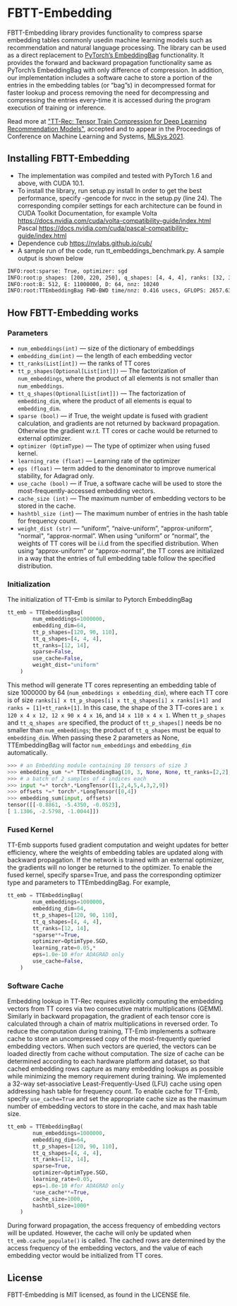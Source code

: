 # FBTT-Embedding
FBTT-Embedding library provides functionality to compress sparse embedding tables commonly usedin machine learning models such as recommendation and natural language processing. The library can be used as a direct replacement to [PyTorch’s EmbeddingBag](https://pytorch.org/docs/stable/generated/torch.nn.EmbeddingBag.html) functionality. It provides the forward and backward propagation functionality same as PyTorch’s EmbeddingBag with only difference of compression.
In addition, our implementation includes a software cache to store a portion of the entries in the embedding tables (or “bag”s) in decompressed format for faster lookup and process removing the need for decompressing and compressing the entries every-time it is accessed during the program execution of training or inference.

Read more at ["TT-Rec: Tensor Train Compression for Deep Learning Recommendation Models"](https://arxiv.org/abs/2101.11714), accepted and to appear in the Proceedings of Conference on Machine Learning and Systems, [MLSys 2021](https://mlsys.org/).

## Installing FBTT-Embedding

* The implementation was compiled and tested with PyTorch 1.6 and above, with CUDA 10.1.
* To install the library, run setup.py install
    In order to get the best performance, specify -gencode for nvcc in the setup.py (line 24). The corresponding compiler settings for each architecture can be found in CUDA Toolkit Documentation, for example
    Volta https://docs.nvidia.com/cuda/volta-compatibility-guide/index.html
    Pascal https://docs.nvidia.com/cuda/pascal-compatibility-guide/index.html
* Dependence
    cub https://nvlabs.github.io/cub/
* A sample run of the code, run tt_embeddings_benchmark.py. A sample output is shown below

``` bash
INFO:root:sparse: True, optimizer: sgd
INFO:root:p_shapes: [200, 220, 250], q_shapes: [4, 4, 4], ranks: [32, 32]
INFO:root:B: 512, E: 11000000, D: 64, nnz: 10240
INFO:root:TTEmbeddingBag FWD-BWD time/nnz: 0.416 usecs, GFLOPS: 2657.631, BW: 18.456
```

## How FBTT-Embedding works

### Parameters

* `num_embeddings(int)` — size of the dictionary of embeddings
* `embedding_dim(int)` — the length of each embedding vector
* `tt_ranks(List[int])` — the ranks of TT cores
* `tt_p_shapes(Optional[List[int]])` — The factorization of `num_embeddings`, where the product of all elements is not smaller than `num_embeddings`.
* `tt_q_shapes(Optional[List[int]])` — The factorization of `embedding_dim`, where the product of all elements is equal to `embedding_dim`.
* `sparse (bool)` — if True, the weight update is fused with gradient calculation, and gradients are not returned by backward propagation. Otherwise the gradient w.r.t. TT cores or cache would be returned to external optimizer.
* `optimizer (OptimType)` — The type of optimizer when using fused kernel.
* `learning_rate (float)` — Learning rate of the optimizer
* `eps (float)` — term added to the denominator to improve numerical stability, for Adagrad only.
* `use_cache (bool)` — if True, a software cache will be used to store the most-frequently-accessed embedding vectors.
* `cache_size (int)` — The maximum number of embedding vectors to be stored in the cache.
* `hashtbl_size (int`) — The maximum number of entries in the hash table for frequency count.
* `weight_dist (str)` — “uniform”, “naive-uniform”, “approx-uniform”, "normal", “approx-normal”. When using “uniform” or “normal”, the weights of TT cores will be i.i.d from the specified distribution. When using “approx-uniform” or “approx-normal”, the TT cores are initialized in a way that the entries of full embedding table follow the specified distribution.

### Initialization
The initialization of TT-Emb is similar to Pytorch EmbeddingBag

``` python
tt_emb = TTEmbeddingBag(
        num_embeddings=1000000,
        embedding_dim=64,
        tt_p_shapes=[120, 90, 110],
        tt_q_shapes=[4, 4, 4],
        tt_ranks=[12, 14],
        sparse=False,
        use_cache=False,
        weight_dist="uniform"
    )
```

This method will generate TT cores representing an embedding table of size 1000000 by 64 (`num_embeddings x embedding_dim`), where each TT core is of size `ranks[i] x tt_p_shapes[i] x tt_q_shapes[i] x ranks[i+1] and ranks = [1]+tt_rank+[1]`. In this case, the shape of the 3 TT-cores are `1 x 120 x 4 x 12, 12 x 90 x 4 x 16`, and `14 x 110 x 4 x 1`.
When `tt_p_shapes` and `tt_q_shapes are` specified, the product of `tt_p_shapes[]` needs be no smaller than `num_embeddings`; the product of `tt_q_shapes` must be equal to `embedding_dim`. When passing these 2 parameters as None, TTEmbeddingBag will factor `num_embeddings` and `embedding_dim` automatically.

``` python
>>> # an Embedding module containing 10 tensors of size 3
>>> embedding_sum *=* TTEmbeddingBag(10, 3, None, None, tt_ranks=[2,2], sparse=False, use_cache=False)
>>> # a batch of 2 samples of 4 indices each
>>> input *=* torch*.*LongTensor([1,2,4,5,4,3,2,9])
>>> offsets *=* torch*.*LongTensor([0,4])
>>> embedding_sum(input, offsets)
tensor([[-0.8861, -5.4350, -0.0523],
[ 1.1306, -2.5798, -1.0044]])
```

### Fused Kernel
TT-Emb supports fused gradient computation and weight updates for better efficiency, where the weights of embedding tables are updated along with backward propagation. If the network is trained with an external optimizer, the gradients will no longer be returned to the optimizer. To enable the fused kernel, specify sparse=True, and pass the corresponding optimizer type and parameters to TTEmbeddingBag. For example,

``` python
tt_emb = TTEmbeddingBag(
        num_embeddings=1000000,
        embedding_dim=64,
        tt_p_shapes=[120, 90, 110],
        tt_q_shapes=[4, 4, 4],
        tt_ranks=[12, 14],
        *sparse**=True,
        optimizer=OptimType.SGD,
        learning_rate=0.05,*
        eps=1.0e-10 #for ADAGRAD only
        use_cache=False,
    )
```

### Software Cache
Embedding lookup in TT-Rec requires explicitly computing the embedding vectors from TT cores via two consecutive matrix multiplications (GEMM). Similarly in backward propagation, the gradient of each tensor core is calculated through a chain of matrix multiplications in reversed order.
To reduce the computation during training, TT-Emb implements a software cache to store an uncompressed copy of the most-frequently queried embedding vectors. When such vectors are queried, the vectors can be loaded directly from cache without computation. The size of cache can be determined according to each hardware platform and dataset, so that cached embedding rows capture as many embedding lookups as possible while minimizing the memory requirement during training.
We implemented a 32-way set-associative Least-Frequently-Used (LFU) cache using open addressing hash table for frequency count. To enable cache for TT-Emb, specify `use_cache=True` and set the appropriate cache size as the maximum number of embedding vectors to store in the cache, and max hash table size.

``` python
tt_emb = TTEmbeddingBag(
        num_embeddings=1000000,
        embedding_dim=64,
        tt_p_shapes=[120, 90, 110],
        tt_q_shapes=[4, 4, 4],
        tt_ranks=[12, 14],
        sparse=True,
        optimizer=OptimType.SGD,
        learning_rate=0.05,
        eps=1.0e-10 #for ADAGRAD only
        *use_cache**=True,
        cache_size=1000,
        hashtbl_size=1000*
    )
```

During forward propagation, the access frequency of embedding vectors will be updated. However, the cache will only be updated when `tt_emb.cache_populate()` is called. The cached rows are determined by the access frequency of the embedding vectors, and the value of each embedding vector would be initialized from TT cores.

## License
FBTT-Embedding is MIT licensed, as found in the LICENSE file.

